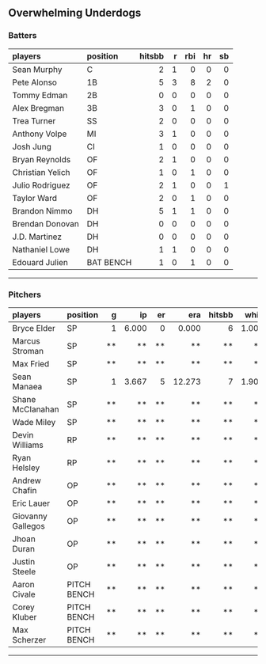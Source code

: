 ## Overwhelming Underdogs

### Batters

 
|players          |position  | hitsbb|  r| rbi| hr| sb| 
|:----------------|:---------|------:|--:|---:|--:|--:| 
|Sean Murphy      |C         |      2|  1|   0|  0|  0| 
|Pete Alonso      |1B        |      5|  3|   8|  2|  0| 
|Tommy Edman      |2B        |      0|  0|   0|  0|  0| 
|Alex Bregman     |3B        |      3|  0|   1|  0|  0| 
|Trea Turner      |SS        |      2|  0|   0|  0|  0| 
|Anthony Volpe    |MI        |      3|  1|   0|  0|  0| 
|Josh Jung        |CI        |      1|  0|   0|  0|  0| 
|Bryan Reynolds   |OF        |      2|  1|   0|  0|  0| 
|Christian Yelich |OF        |      1|  0|   1|  0|  0| 
|Julio Rodriguez  |OF        |      2|  1|   0|  0|  1| 
|Taylor Ward      |OF        |      2|  0|   1|  0|  0| 
|Brandon Nimmo    |DH        |      5|  1|   1|  0|  0| 
|Brendan Donovan  |DH        |      0|  0|   0|  0|  0| 
|J.D. Martinez    |DH        |      0|  0|   0|  0|  0| 
|Nathaniel Lowe   |DH        |      1|  1|   0|  0|  0| 
|Edouard Julien   |BAT BENCH |      1|  0|   1|  0|  0| 

* * *

### Pitchers

 
|players           |position    |  g|    ip| er|    era| hitsbb|  whip| so|  w| sv| 
|:-----------------|:-----------|--:|-----:|--:|------:|------:|-----:|--:|--:|--:| 
|Bryce Elder       |SP          |  1| 6.000|  0|  0.000|      6| 1.000|  6|  0|  0| 
|Marcus Stroman    |SP          | **|    **| **|     **|     **|    **| **| **| **| 
|Max Fried         |SP          | **|    **| **|     **|     **|    **| **| **| **| 
|Sean Manaea       |SP          |  1| 3.667|  5| 12.273|      7| 1.909|  3|  0|  0| 
|Shane McClanahan  |SP          | **|    **| **|     **|     **|    **| **| **| **| 
|Wade Miley        |SP          | **|    **| **|     **|     **|    **| **| **| **| 
|Devin Williams    |RP          | **|    **| **|     **|     **|    **| **| **| **| 
|Ryan Helsley      |RP          | **|    **| **|     **|     **|    **| **| **| **| 
|Andrew Chafin     |OP          | **|    **| **|     **|     **|    **| **| **| **| 
|Eric Lauer        |OP          | **|    **| **|     **|     **|    **| **| **| **| 
|Giovanny Gallegos |OP          | **|    **| **|     **|     **|    **| **| **| **| 
|Jhoan Duran       |OP          | **|    **| **|     **|     **|    **| **| **| **| 
|Justin Steele     |OP          | **|    **| **|     **|     **|    **| **| **| **| 
|Aaron Civale      |PITCH BENCH | **|    **| **|     **|     **|    **| **| **| **| 
|Corey Kluber      |PITCH BENCH | **|    **| **|     **|     **|    **| **| **| **| 
|Max Scherzer      |PITCH BENCH | **|    **| **|     **|     **|    **| **| **| **| 


* * *


